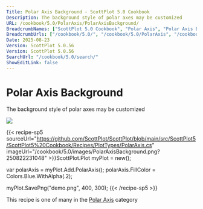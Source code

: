 ```yaml
---
Title: Polar Axis Background - ScottPlot 5.0 Cookbook
Description: The background style of polar axes may be customized
URL: /cookbook/5.0/PolarAxis/PolarAxisBackground/
BreadcrumbNames: ["ScottPlot 5.0 Cookbook", "Polar Axis", "Polar Axis Background"]
BreadcrumbUrls: ["/cookbook/5.0/", "/cookbook/5.0/PolarAxis", "/cookbook/5.0/PolarAxis/PolarAxisBackground"]
Date: 2025-08-23
Version: ScottPlot 5.0.56
Version: ScottPlot 5.0.56
SearchUrl: "/cookbook/5.0/search/"
ShowEditLink: false
---
```



<div class='d-flex align-items-center mt-5'>
<h1 class='me-2 text-dark my-0 border-0'>Polar Axis Background</h1>
</div>

The background style of polar axes may be customized

[![](/cookbook/5.0/images/PolarAxisBackground.png?250822231048)](/cookbook/5.0/images/PolarAxisBackground.png?250822231048)

{{< recipe-sp5 sourceUrl="https://github.com/ScottPlot/ScottPlot/blob/main/src/ScottPlot5/ScottPlot5%20Cookbook/Recipes/PlotTypes/PolarAxis.cs" imageUrl="/cookbook/5.0/images/PolarAxisBackground.png?250822231048" >}}ScottPlot.Plot myPlot = new();

var polarAxis = myPlot.Add.PolarAxis();
polarAxis.FillColor = Colors.Blue.WithAlpha(.2);

myPlot.SavePng("demo.png", 400, 300);
{{< /recipe-sp5 >}}

<div class='my-5 text-center'>This recipe is one of many in the <a href='/cookbook/5.0/PolarAxis'>Polar Axis</a> category</div>


